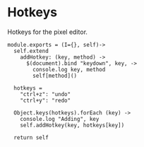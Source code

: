 Hotkeys
=======

Hotkeys for the pixel editor.

    module.exports = (I={}, self)->
      self.extend
        addHotkey: (key, method) ->
          $(document).bind "keydown", key, ->
            console.log key, method
            self[method]()

      hotkeys =
        "ctrl+z": "undo"
        "ctrl+y": "redo"

      Object.keys(hotkeys).forEach (key) ->
        console.log "Adding", key
        self.addHotkey(key, hotkeys[key])

      return self
